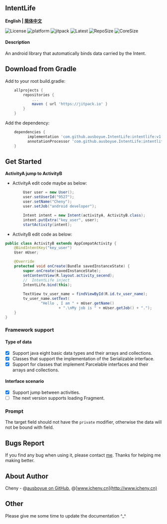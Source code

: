

## IntentLife 

**English | [简体中文](./README.cn.md)**

![License](https://img.shields.io/github/license/ausboyue/IntentLife.svg) ![platform](https://img.shields.io/badge/platform-android-green.svg) ![jitpack](https://jitpack.io/v/ausboyue/IntentLife.svg) ![Latest](https://img.shields.io/badge/Latest-1.0.1-brightgreen.svg) ![RepoSize](https://img.shields.io/badge/RepoSize-156KB-blue.svg) ![CoreSize](https://img.shields.io/badge/CoreSize-3.2KB-blue.svg)


#### Description

An android library that automatically binds data carried by the Intent.

## Download from Gradle

Add to your root build.gradle:
```groovy
    allprojects {
        repositories {
            ...
            maven { url 'https://jitpack.io' }
        }
    }
```

Add the dependency:
```groovy
    dependencies {
          implementation 'com.github.ausboyue.IntentLife:intentlife:v1.0.1'
          annotationProcessor 'com.github.ausboyue.IntentLife:intentlife_compiler:v1.0.1'
    }
```


## Get Started

**ActivityA jump to ActivityB**

- ActivityA edit code maybe as below:

```java
        User user = new User();
        user.setUserId("9527");
        user.setName("Cheny");
        user.setJob("android developer");

        Intent intent = new Intent(activityA, ActivityB.class);
        intent.putExtra("key_user", user);
        startActivity(intent);
```

- ActivityB edit code as below:

``` java
public class ActivityB extends AppCompatActivity {
    @BindIntentKey("key_user")
    User mUser;

    @Override
    protected void onCreate(Bundle savedInstanceState) {
        super.onCreate(savedInstanceState);
        setContentView(R.layout.activity_secend);
        //  IntentLife inject
        IntentLife.bind(this);
        
        TextView tv_user_name = findViewById(R.id.tv_user_name);
        tv_user_name.setText(
                "Hello , I am " + mUser.getName()
                        + ".\nMy job is " + mUser.getJob() + ".");
    }
}
```


### Framework support

#### Type of data 

- [x] Support java eight basic data types and their arrays and collections.
- [x] Classes that support the implementation of the Serializable interface.
- [x] Support for classes that implement Parcelable interfaces and their arrays and collections.

#### Interface scenario

- [x] Support jump between activities.
- [ ] The next version supports loading Fragment.

### Prompt

The target field should not have the `private` modifier, otherwise the data will not be bound with field.

## Bugs Report

If you find any bug when using it, please contact [me](mailto:ausboyue@qq.com). Thanks for helping me making better.

## About Author

Cheny - @[ausboyue on GitHub](https://github.com/ausboyue/), @[www.icheny.cn](http://www.icheny.cn)

## Other

Please give me some time to update the documentation ^_^


